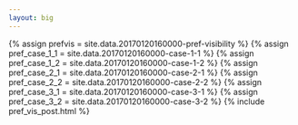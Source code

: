 ```yaml
---
layout: big
---
```

{% assign prefvis = site.data.20170120160000-pref-visibility %}
{% assign pref_case_1_1 = site.data.20170120160000-case-1-1 %}
{% assign pref_case_1_2 = site.data.20170120160000-case-1-2 %}
{% assign pref_case_2_1 = site.data.20170120160000-case-2-1 %}
{% assign pref_case_2_2 = site.data.20170120160000-case-2-2 %}
{% assign pref_case_3_1 = site.data.20170120160000-case-3-1 %}
{% assign pref_case_3_2 = site.data.20170120160000-case-3-2 %}
{% include pref_vis_post.html %}
